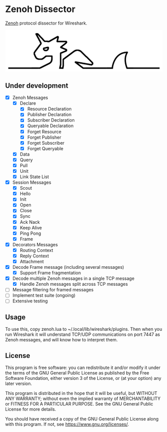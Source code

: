 # Zenoh Dissector
[Zenoh](http://zenoh.io/) protocol dissector for Wireshark.

![zenoh dissector banner](https://github.com/cguimaraes/zenoh-dissector/raw/main/zenoh-wireshark.png)

## Under development

- [x] Zenoh Messages
  - [x] Declare
      - [x] Resource Declaration
      - [x] Publisher Declaration
      - [x] Subscriber Declaration
      - [x] Queryable Declaration
      - [x] Forget Resource
      - [x] Forget Publisher
      - [x] Forget Subscriber
      - [x] Forget Queryable
  - [x] Data
  - [x] Query
  - [x] Pull
  - [x] Unit
  - [x] Link State List
- [x] Session Messages
  - [x] Scout
  - [x] Hello
  - [x] Init
  - [x] Open
  - [x] Close
  - [x] Sync
  - [x] Ack Nack
  - [x] Keep Alive
  - [x] Ping Pong
  - [x] Frame
- [x] Decorators Messages
  - [x] Routing Context
  - [x] Reply Context
  - [x] Attachment
- [x] Decode Frame message (including several messages)
  - [x] Support Frame fragmentation
- [x] Decode multiple Zenoh messages in a single TCP message
  - [x] Handle Zenoh messages split across TCP messages
- [ ] Message filtering for framed messages
- [ ] Implement test suite (ongoing) 
- [ ] Extensive testing

## Usage

To use this, copy zenoh.lua to ~/.local/lib/wireshark/plugins.
Then when you run Wireshark it will understand TCP/UDP communications
on port 7447 as Zenoh messages, and will know how to interpret them. 

## License
This program is free software: you can redistribute it and/or modify
it under the terms of the GNU General Public License as published by
the Free Software Foundation, either version 3 of the License, or
(at your option) any later version.

This program is distributed in the hope that it will be useful,
but WITHOUT ANY WARRANTY; without even the implied warranty of
MERCHANTABILITY or FITNESS FOR A PARTICULAR PURPOSE.  See the
GNU General Public License for more details.

You should have received a copy of the GNU General Public License
along with this program.  If not, see <https://www.gnu.org/licenses/>.
